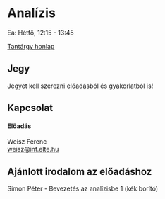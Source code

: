 # Analízis

Ea: Hétfő, 12:15 - 13:45

[Tantárgy honlap](http://numanal.inf.elte.hu/~weisz/)

## Jegy

Jegyet kell szerezni előadásból és gyakorlatból is!

## Kapcsolat

#### Előadás

Weisz Ferenc\
weisz@inf.elte.hu


## Ajánlott irodalom az előadáshoz

Simon Péter - Bevezetés az analízisbe 1 (kék borító)

